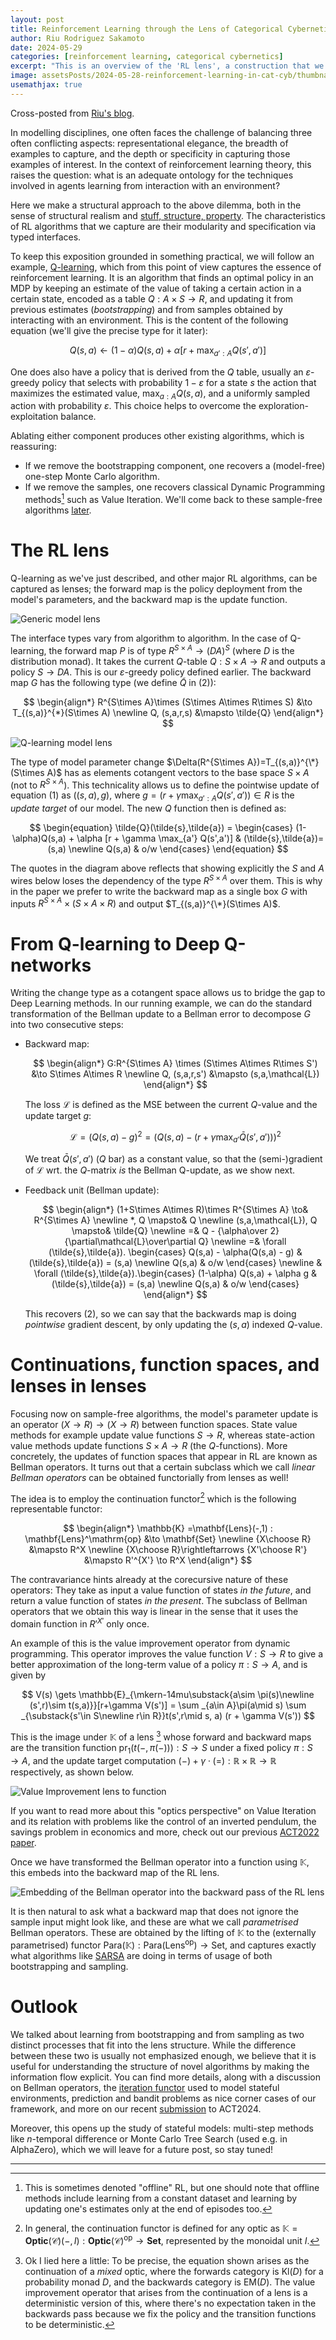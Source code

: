 ```yaml
---
layout: post
title: Reinforcement Learning through the Lens of Categorical Cybernetics
author: Riu Rodriguez Sakamoto
date: 2024-05-29
categories: [reinforcement learning, categorical cybernetics]
excerpt: "This is an overview of the 'RL lens', a construction that we recently introduced to understand some reinforcement learning algorithms like Q-learning"
image: assetsPosts/2024-05-28-reinforcement-learning-in-cat-cyb/thumbnail.png
usemathjax: true
---
```


Cross-posted from [Riu's blog](https://riurodsak.github.io/posts/2024/05/rl_cat_cyb/).

In modelling disciplines, one often faces the challenge of balancing three often conflicting aspects: representational elegance, the breadth of examples to capture, and the depth or specificity in capturing those examples of interest.
In the context of reinforcement learning theory, this raises the question: what is an adequate ontology for the techniques involved in agents learning from interaction with an environment?

Here we make a structural approach to the above dilemma, both in the sense of structural realism and [stuff, structure, property](https://ncatlab.org/nlab/show/stuff%2C+structure%2C+property).
The characteristics of RL algorithms that we capture are their modularity and specification via typed interfaces.

To keep this exposition grounded in something practical, we will follow an example, [Q-learning](https://en.wikipedia.org/wiki/Q-learning), which from this point of view captures the essence of reinforcement learning.
It is an algorithm that finds an optimal policy in an MDP by keeping an estimate of the value of taking a certain action in a certain state, encoded as a table $Q:A\times S\to R$, and updating it from previous estimates (*bootstrapping*) and from samples obtained by interacting with an environment.
This is the content of the following equation (we'll give the precise type for it later):

$$ \begin{equation}
  Q(s,a) \gets (1-\alpha) Q(s,a) + \alpha [r + \max_{a':A}Q(s',a') ]
\end{equation} $$

One does also have a policy that is derived from the $Q$ table, usually an $\varepsilon$-greedy policy that selects with probability $1-\varepsilon$ for a state $s$ the action that maximizes the estimated value, $\max_{a:A}Q(s,a)$, and a uniformly sampled action with probability $\varepsilon$.
This choice helps to overcome the exploration-exploitation balance.

Ablating either component produces other existing algorithms, which is reassuring:

- If we remove the bootstrapping component, one recovers a (model-free) one-step Monte Carlo algorithm.
- If we remove the samples, one recovers classical Dynamic Programming methods[^1] such as Value Iteration. We'll come back to these sample-free algorithms [later](#continuations-function-spaces-and-lenses-in-lenses).

# The RL lens

Q-learning as we've just described, and other major RL algorithms, can be captured as lenses; the forward map is the policy deployment from the model's parameters, and the backward map is the update function.

![Generic model lens](/assetsPosts/2024-05-28-reinforcement-learning-in-cat-cyb/generic_model.png)

The interface types vary from algorithm to algorithm.
In the case of Q-learning, the forward map $P$ is of type $R^{S\times A}\to (DA)^S$ (where $D$ is the distribution monad). It takes the current $Q$-table $Q:S\times A\to R$ and outputs a policy $S\to DA$. This is our $\varepsilon$-greedy policy defined earlier.
The backward map $G$ has the following type (we define $\tilde{Q}$ in (2)):

$$ \begin{align*}
  R^{S\times A}\times (S\times A\times R\times S) &\to T_{(s,a)}^{*}(S\times A) \newline
  Q, (s,a,r,s) &\mapsto \tilde{Q}
\end{align*} $$

![Q-learning model lens](/assetsPosts/2024-05-28-reinforcement-learning-in-cat-cyb/Q_learning_model.png)

The type of model parameter change $\Delta(R^{S\times A})=T_{(s,a)}^{\*}(S\times A)$ has as elements cotangent vectors to the base space $S\times A$ (not to $R^{S\times A}$).
This technicality allows us to define the pointwise update of equation (1) as $((s,a),g)$, where $g=(r + \gamma\max_{a':A}Q(s',a'))\in R$ is the *update target* of our model.
The new $Q$ function then is defined as:

$$ \begin{equation}
\tilde{Q}(\tilde{s},\tilde{a}) = \begin{cases}
  (1-\alpha)Q(s,a) + \alpha [r + \gamma \max_{a'} Q(s',a')] & (\tilde{s},\tilde{a})=(s,a) \newline
  Q(s,a) & o/w
\end{cases} \end{equation} $$

The quotes in the diagram above reflects that showing explicitly the $S$ and $A$ wires below loses the dependency of the type $R^{S\times A}$ over them.
This is why in the paper we prefer to write the backward map as a single box $G$ with inputs $R^{S\times A}\times (S\times A\times R)$ and output $T_{(s,a)}^{\*}(S\times A)$.

# From Q-learning to Deep Q-networks

Writing the change type as a cotangent space allows us to bridge the gap to Deep Learning methods.
In our running example, we can do the standard transformation of the Bellman update to a Bellman error to decompose $G$ into two consecutive steps:
- Backward map:

    $$ \begin{align*}
      G:R^{S\times A} \times (S\times A\times R\times S') &\to S\times A\times R \newline
      Q, (s,a,r,s') &\mapsto (s,a,\mathcal{L})
    \end{align*} $$

    The loss $\mathcal{L}$ is defined as the MSE between the current $Q$-value and the update target $g$:

    $$ \mathcal{L} = \left(Q(s,a) - g\right)^2 = \left(Q(s,a) - (r + \gamma \max_{a'} \bar{Q}(s',a')) \right)^2 $$
    
    We treat $\bar{Q}(s',a')$ ($Q$ bar) as a constant value, so that the (semi-)gradient of $\mathcal{L}$ wrt. the $Q$-matrix *is* the Bellman Q-update, as we show next.

- Feedback unit (Bellman update):

    $$ \begin{align*}
      (1+S\times A\times R)\times R^{S\times A} \to& R^{S\times A} \newline
      *, Q \mapsto& Q \newline
      (s,a,\mathcal{L}), Q \mapsto& \tilde{Q} \newline
      =& Q - {\alpha\over 2}{\partial\mathcal{L}\over\partial Q} \newline
      =& \forall (\tilde{s},\tilde{a}). \begin{cases}
        Q(s,a) - \alpha(Q(s,a) - g) & (\tilde{s},\tilde{a}) = (s,a) \newline
        Q(s,a) & o/w
      \end{cases} \newline
      &  \forall (\tilde{s},\tilde{a}).\begin{cases}
      (1-\alpha) Q(s,a) + \alpha g & (\tilde{s},\tilde{a}) = (s,a) \newline
      Q(s,a) & o/w
      \end{cases}
    \end{align*} $$

    This recovers (2), so we can say that the backwards map is doing *pointwise* gradient descent, by only updating the $(s,a)$ indexed $Q$-value.

# Continuations, function spaces, and lenses in lenses

Focusing now on sample-free algorithms, the model's parameter update is an operator $(X\to R)\to (X\to R)$ between function spaces.
State value methods for example update value functions $S\to R$, whereas state-action value methods update functions $S\times A\to R$ (the $Q$-functions).
More concretely, the updates of function spaces that appear in RL are known as Bellman operators.
It turns out that a certain subclass which we call *linear Bellman operators* can be obtained functorially from lenses as well!

The idea is to employ the continuation functor[^2] which is the following representable functor:

$$ \begin{align*}
  \mathbb{K} =\mathbf{Lens}(-,1) : \mathbf{Lens}^\mathrm{op} &\to \mathbf{Set} \newline
  {X\choose R} &\mapsto R^X \newline
  {X\choose R}\rightleftarrows {X'\choose R'} &\mapsto R'^{X'} \to R^X
\end{align*} $$

The contravariance hints already at the corecursive nature of these operators:
They take as input a value function of states *in the future*, and return a value function of states *in the present*.
The subclass of Bellman operators that we obtain this way is linear in the sense that it uses the domain function in $R'^{X'}$ only once.

An example of this is the value improvement operator from dynamic programming.
This operator improves the value function $V:S\to R$ to give a better approximation of the long-term value of a policy $\pi:S\to A$, and is given by

$$ V(s) \gets \mathbb{E}_{\mkern-14mu\substack{a\sim \pi(s)\newline (s',r)\sim t(s,a)}}[r+\gamma V(s')] = \sum _{a\in A}\pi(a\mid s) \sum _{\substack{s'\in S\newline r\in R}}t(s',r\mid s, a) (r + \gamma V(s')) $$

This is the image under $\mathbb{K}$ of a lens [^3] whose forward and backward maps are the transition function $\mathrm{pr}_1(t(-,\pi(-))):S \to S$ under a fixed policy $\pi:S\to A$, and the update target computation $(-)+\gamma\cdot(=):\mathbb{R}\times \mathbb{R}\to \mathbb{R}$ respectively, as shown below.

![Value Improvement lens to function](/assetsPosts/2024-05-28-reinforcement-learning-in-cat-cyb/VI_lens_to_set.png)

If you want to read more about this "optics perspective" on Value Iteration and its relation with problems like the control of an inverted pendulum, the savings problem in economics and more, check out our previous [ACT2022 paper](https://arxiv.org/abs/2206.04547).

Once we have transformed the Bellman operator into a function using $\mathbb{K}$, this embeds into the backward map of the RL lens.

![Embedding of the Bellman operator into the backward pass of the RL lens](/assetsPosts/2024-05-28-reinforcement-learning-in-cat-cyb/Bellman_embedding_into_lens.png)

It is then natural to ask what a backward map that does not ignore the sample input might look like, and these are what we call *parametrised* Bellman operators.
These are obtained by the lifting of $\mathbb{K}$ to the (externally parametrised) functor $\mathrm{Para}(\mathbb{K}):\mathrm{Para}(\mathrm{Lens}^\mathrm{op})\to\mathrm{Set}$, and captures exactly what algorithms like [SARSA](https://en.wikipedia.org/wiki/State%E2%80%93action%E2%80%93reward%E2%80%93state%E2%80%93action) are doing in terms of usage of both bootstrapping and sampling.

# Outlook

We talked about learning from bootstrapping and from sampling as two distinct processes that fit into the lens structure. While the difference between these two is usually not emphasized enough, we believe that it is useful for understanding the structure of novel algorithms by making the information flow explicit.
You can find more details, along with a discussion on Bellman operators, the [iteration functor](https://cybercat.institute/2024/02/22/iteration-optics/) used to model stateful environments, prediction and bandit problems as nice corner cases of our framework, and more on our recent [submission](https://arxiv.org/abs/2404.02688) to ACT2024.

Moreover, this opens up the study of stateful models: multi-step methods like $n$-temporal difference or Monte Carlo Tree Search (used e.g. in AlphaZero), which we will leave for a future post, so stay tuned!

---

[^1]: This is sometimes denoted "offline" RL, but one should note that offline methods include learning from a constant dataset and learning by updating one's estimates only at the end of episodes too.
[^2]: In general, the continuation functor is defined for any optic as $\mathbb{K}=\mathbf{Optic}(\mathcal{C})(-,I):\mathbf{Optic}(\mathcal{C})^\mathrm{op}\to\mathbf{Set}$, represented by the monoidal unit $I$.
[^3]: Ok I lied here a little: To be precise, the equation shown arises as the continuation of a *mixed* optic, where the forwards category is $\mathrm{Kl}(D)$ for a probability monad $D$, and the backwards category is $\mathrm{EM}(D)$. The value improvement operator that arises from the continuation of a lens is a deterministic version of this, where there's no expectation taken in the backwards pass because we fix the policy and the transition functions to be deterministic.
